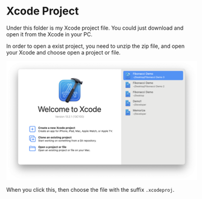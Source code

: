 # Xcode Project

Under this folder is my Xcode project file. You could just download and open it from the Xcode in your PC.

In order to open a exist project, you need to unzip the zip file, and open your Xcode and choose open a project or file.

![1](../images/welcome-to-xcode.png)

When you click this, then choose the file with the suffix `.xcodeproj`.
